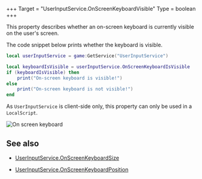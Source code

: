 +++
Target = "UserInputService.OnScreenKeyboardVisible"
Type = boolean
+++

This property describes whether an on-screen keyboard is currently visible on the user's screen.The code snippet below prints whether the keyboard is visible.```lualocal userInputService = game:GetService("UserInputService")local keyboardIsVisible = userInputService.OnScreenKeyboardIsVisibleif (keyboardIsVisible) then	print("On-screen keyboard is visible!")else	print("On-screen keyboard is not visible!")end```As `UserInputService` is client-side only, this property can only be used in a `LocalScript`.![On screen keyboard][1]## See also - [UserInputService.OnScreenKeyboardSize](https://developer.roblox.com/api-reference/property/UserInputService/OnScreenKeyboardSize) - [UserInputService.OnScreenKeyboardPosition](https://developer.roblox.com/api-reference/property/UserInputService/OnScreenKeyboardPosition)[1]: https://developer.roblox.com/assets/5bce5dd5edb71a1476d19609/ClientKeyboard.png